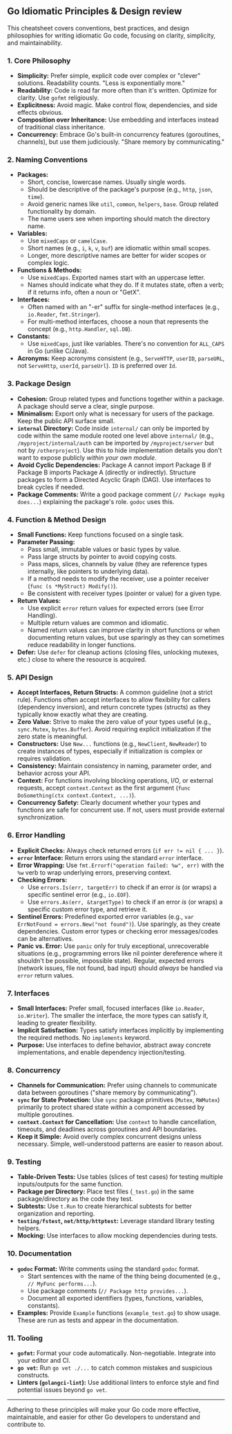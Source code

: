## Go Idiomatic Principles & Design review

This cheatsheet covers conventions, best practices, and design philosophies for writing idiomatic Go code, focusing on clarity, simplicity, and maintainability.

### 1. Core Philosophy

*   **Simplicity:** Prefer simple, explicit code over complex or "clever" solutions. Readability counts. "Less is exponentially more."
*   **Readability:** Code is read far more often than it's written. Optimize for clarity. Use `gofmt` religiously.
*   **Explicitness:** Avoid magic. Make control flow, dependencies, and side effects obvious.
*   **Composition over Inheritance:** Use embedding and interfaces instead of traditional class inheritance.
*   **Concurrency:** Embrace Go's built-in concurrency features (goroutines, channels), but use them judiciously. "Share memory by communicating."

### 2. Naming Conventions

*   **Packages:**
    *   Short, concise, lowercase names. Usually single words.
    *   Should be descriptive of the package's purpose (e.g., `http`, `json`, `time`).
    *   Avoid generic names like `util`, `common`, `helpers`, `base`. Group related functionality by domain.
    *   The name users see when importing should match the directory name.
*   **Variables:**
    *   Use `mixedCaps` or `camelCase`.
    *   Short names (e.g., `i`, `k`, `v`, `buf`) are idiomatic within small scopes.
    *   Longer, more descriptive names are better for wider scopes or complex logic.
*   **Functions & Methods:**
    *   Use `mixedCaps`. Exported names start with an uppercase letter.
    *   Names should indicate what they do. If it mutates state, often a verb; if it returns info, often a noun or "GetX".
*   **Interfaces:**
    *   Often named with an "-er" suffix for single-method interfaces (e.g., `io.Reader`, `fmt.Stringer`).
    *   For multi-method interfaces, choose a noun that represents the concept (e.g., `http.Handler`, `sql.DB`).
*   **Constants:**
    *   Use `mixedCaps`, just like variables. There's no convention for `ALL_CAPS` in Go (unlike C/Java).
*   **Acronyms:** Keep acronyms consistent (e.g., `ServeHTTP`, `userID`, `parseURL`, not `ServeHttp`, `userId`, `parseUrl`). `ID` is preferred over `Id`.

### 3. Package Design

*   **Cohesion:** Group related types and functions together within a package. A package should serve a clear, single purpose.
*   **Minimalism:** Export only what is necessary for users of the package. Keep the public API surface small.
*   **`internal` Directory:** Code inside `internal/` can only be imported by code within the same module rooted one level above `internal/` (e.g., `/myproject/internal/auth` can be imported by `/myproject/server` but not by `/otherproject`). Use this to hide implementation details you don't want to expose publicly *within your own module*.
*   **Avoid Cyclic Dependencies:** Package A cannot import Package B if Package B imports Package A (directly or indirectly). Structure packages to form a Directed Acyclic Graph (DAG). Use interfaces to break cycles if needed.
*   **Package Comments:** Write a good package comment (`// Package mypkg does...`) explaining the package's role. `godoc` uses this.

### 4. Function & Method Design

*   **Small Functions:** Keep functions focused on a single task.
*   **Parameter Passing:**
    *   Pass small, immutable values or basic types by value.
    *   Pass large structs by pointer to avoid copying costs.
    *   Pass maps, slices, channels by value (they are reference types internally, like pointers to underlying data).
    *   If a method needs to modify the receiver, use a pointer receiver (`func (s *MyStruct) Modify()`).
    *   Be consistent with receiver types (pointer or value) for a given type.
*   **Return Values:**
    *   Use explicit `error` return values for expected errors (see Error Handling).
    *   Multiple return values are common and idiomatic.
    *   Named return values can improve clarity in short functions or when documenting return values, but use sparingly as they can sometimes reduce readability in longer functions.
*   **Defer:** Use `defer` for cleanup actions (closing files, unlocking mutexes, etc.) close to where the resource is acquired.

### 5. API Design

*   **Accept Interfaces, Return Structs:** A common guideline (not a strict rule). Functions often accept interfaces to allow flexibility for callers (dependency inversion), and return concrete types (structs) as they typically know exactly what they are creating.
*   **Zero Value:** Strive to make the zero value of your types useful (e.g., `sync.Mutex`, `bytes.Buffer`). Avoid requiring explicit initialization if the zero state is meaningful.
*   **Constructors:** Use `New...` functions (e.g., `NewClient`, `NewReader`) to create instances of types, especially if initialization is complex or requires validation.
*   **Consistency:** Maintain consistency in naming, parameter order, and behavior across your API.
*   **Context:** For functions involving blocking operations, I/O, or external requests, accept `context.Context` as the first argument (`func DoSomething(ctx context.Context, ...)`).
*   **Concurrency Safety:** Clearly document whether your types and functions are safe for concurrent use. If not, users must provide external synchronization.

### 6. Error Handling

*   **Explicit Checks:** Always check returned errors (`if err != nil { ... }`).
*   **`error` Interface:** Return errors using the standard `error` interface.
*   **Error Wrapping:** Use `fmt.Errorf("operation failed: %w", err)` with the `%w` verb to wrap underlying errors, preserving context.
*   **Checking Errors:**
    *   Use `errors.Is(err, targetErr)` to check if an error *is* (or wraps) a specific sentinel error (e.g., `io.EOF`).
    *   Use `errors.As(err, &targetType)` to check if an error *is* (or wraps) a specific custom error type, and retrieve it.
*   **Sentinel Errors:** Predefined exported error variables (e.g., `var ErrNotFound = errors.New("not found")`). Use sparingly, as they create dependencies. Custom error types or checking error messages/codes can be alternatives.
*   **Panic vs. Error:** Use `panic` only for truly exceptional, unrecoverable situations (e.g., programming errors like nil pointer dereference where it shouldn't be possible, impossible state). Regular, expected errors (network issues, file not found, bad input) should *always* be handled via `error` return values.

### 7. Interfaces

*   **Small Interfaces:** Prefer small, focused interfaces (like `io.Reader`, `io.Writer`). The smaller the interface, the more types can satisfy it, leading to greater flexibility.
*   **Implicit Satisfaction:** Types satisfy interfaces implicitly by implementing the required methods. No `implements` keyword.
*   **Purpose:** Use interfaces to define behavior, abstract away concrete implementations, and enable dependency injection/testing.

### 8. Concurrency

*   **Channels for Communication:** Prefer using channels to communicate data between goroutines ("share memory by communicating").
*   **`sync` for State Protection:** Use `sync` package primitives (`Mutex`, `RWMutex`) primarily to protect shared state *within* a component accessed by multiple goroutines.
*   **`context.Context` for Cancellation:** Use `context` to handle cancellation, timeouts, and deadlines across goroutines and API boundaries.
*   **Keep it Simple:** Avoid overly complex concurrent designs unless necessary. Simple, well-understood patterns are easier to reason about.

### 9. Testing

*   **Table-Driven Tests:** Use tables (slices of test cases) for testing multiple inputs/outputs for the same function.
*   **Package per Directory:** Place test files (`_test.go`) in the same package/directory as the code they test.
*   **Subtests:** Use `t.Run` to create hierarchical subtests for better organization and reporting.
*   **`testing/fstest`, `net/http/httptest`:** Leverage standard library testing helpers.
*   **Mocking:** Use interfaces to allow mocking dependencies during tests.

### 10. Documentation

*   **`godoc` Format:** Write comments using the standard `godoc` format.
    *   Start sentences with the name of the thing being documented (e.g., `// MyFunc performs...`).
    *   Use package comments (`// Package http provides...`).
    *   Document all exported identifiers (types, functions, variables, constants).
*   **Examples:** Provide `Example` functions (`example_test.go`) to show usage. These are run as tests and appear in the documentation.

### 11. Tooling

*   **`gofmt`:** Format your code automatically. Non-negotiable. Integrate into your editor and CI.
*   **`go vet`:** Run `go vet ./...` to catch common mistakes and suspicious constructs.
*   **Linters (`golangci-lint`):** Use additional linters to enforce style and find potential issues beyond `go vet`.

---

Adhering to these principles will make your Go code more effective, maintainable, and easier for other Go developers to understand and contribute to.
